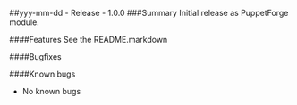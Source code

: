 ##yyy-mm-dd - Release - 1.0.0
###Summary
Initial release as PuppetForge module.

####Features
See the README.markdown

####Bugfixes

####Known bugs
* No known bugs
